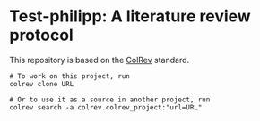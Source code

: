 # Test-philipp: A literature review protocol

This repository is based on the [ColRev](https://github.com/CoLRev-Environment/colrev) standard.

```
# To work on this project, run
colrev clone URL

# Or to use it as a source in another project, run
colrev search -a colrev.colrev_project:"url=URL"
```

